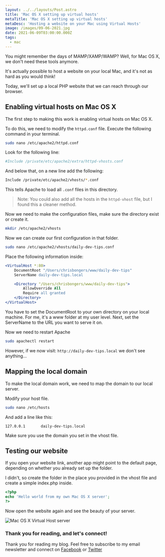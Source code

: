 ```yaml
---
layout: ../../layouts/Post.astro
title: 'Mac OS X setting up virtual hosts'
metaTitle: 'Mac OS X setting up virtual hosts'
metaDesc: 'Hosting a website on your Mac using Virtual Hosts'
image: /images/09-06-2021.jpg
date: 2021-06-09T03:00:00.000Z
tags:
  - mac
---
```


You might remember the days of MAMP/XAMP/WAMP? Well, for Mac OS X, we don't need these tools anymore.

It's actually possible to host a website on your local Mac, and it's not as hard as you would think!

Today, we'll set up a local PHP website that we can reach through our browser.

## Enabling virtual hosts on Mac OS X

The first step to making this work is enabling virtual hosts on Mac OS X.

To do this, we need to modify the `httpd.conf` file. Execute the following command in your terminal.

```bash
sudo nano /etc/apache2/httpd.conf
```

Look for the following line:

```bash
#Include /private/etc/apache2/extra/httpd-vhosts.conf
```

And below that, on a new line add the following:

```bash
Include /private/etc/apache2/vhosts/*.conf
```

This tells Apache to load all `.conf` files in this directory.

> Note: You could also add all the hosts in the `httpd-vhost` file, but I found this a cleaner method.

Now we need to make the configuration files, make sure the directory exist or create it.

```bash
mkdir /etc/apache2/vhosts
```

Now we can create our first configuration in that folder.

```bash
sudo nano /etc/apache2/vhosts/daily-dev-tips.conf
```

Place the following information inside:

```apache
<VirtualHost *:80>
    DocumentRoot "/Users/chrisbongers/www/daily-dev-tips"
    ServerName daily-dev-tips.local

    <Directory "/Users/chrisbongers/www/daily-dev-tips">
        AllowOverride All
        Require all granted
    </Directory>
</VirtualHost>
```

You have to set the DocumentRoot to your own directory on your local machine. For me, it's a www folder at my user level.
Next, set the ServerName to the URL you want to serve it on.

Now we need to restart Apache

```bash
sudo apachectl restart
```

However, if we now visit: `http://daily-dev-tips.local` we don't see anything...

## Mapping the local domain

To make the local domain work, we need to map the domain to our local server.

Modify your host file.

```bash
sudo nano /etc/hosts
```

And add a line like this:

```text
127.0.0.1       daily-dev-tips.local
```

Make sure you use the domain you set in the vhost file.

## Testing our website

If you open your website link, another app might point to the default page, depending on whether you already set up the folder.

I didn't, so create the folder in the place you provided in the vhost file and create a simple index.php inside.

```php
<?php
echo 'Hello world from my own Mac OS X server';
?>
```

Now open the website again and see the beauty of your server.

![Mac OS X Virtual Host server](https://cdn.hashnode.com/res/hashnode/image/upload/v1622892784431/zqB_N0Csw.png)

### Thank you for reading, and let's connect!

Thank you for reading my blog. Feel free to subscribe to my email newsletter and connect on [Facebook](https://www.facebook.com/DailyDevTipsBlog) or [Twitter](https://twitter.com/DailyDevTips1)
